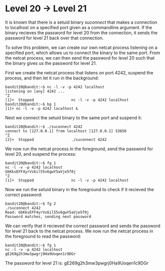 # Level 20 &rarr; Level 21

It is known that there is a setuid binary *suconnect* that makes a connection to localhost on a specified port given as a commandline argument.
If the binary recieves the password for level 20 from the connection, it sends the password for level 21 back over that connection.

To solve this problem, we can create our own netcat process listening on a specified port, which allows us to connect the binary to the same port.
From the netcat process, we can then send the password for level 20 such that the binary gives us the password for level 21.

First we create the netcat process that listens on port 4242, suspend the process, and then let it run in the background:

```
bandit20@bandit:~$ nc -l -v -p 4242 localhost
listening on [any] 4242 ...
^Z
[1]+  Stopped                 nc -l -v -p 4242 localhost
bandit20@bandit:~$ bg 1
[1]+ nc -l -v -p 4242 localhost &
```

Next we connect the setuid binary to the same port and suspend it:

```
bandit20@bandit:~$ ./suconnect 4242
connect to [127.0.0.1] from localhost [127.0.0.1] 53650
^Z
[2]+  Stopped                 ./suconnect 4242
```

We now run the netcat process in the foreground, send the password for level 20, and suspend the process:

```
bandit20@bandit:~$ fg 1
nc -l -v -p 4242 localhost
GbKksEFF4yrVs6il55v6gwY5aVje5f0j
^Z
[1]+  Stopped                 nc -l -v -p 4242 localhost
```

Now we run the setuid binary in the foreground to check if it recieved the correct password:

```
bandit20@bandit:~$ fg 2
./suconnect 4242
Read: GbKksEFF4yrVs6il55v6gwY5aVje5f0j
Password matches, sending next password
```

We can verify that it recieved the correct password and sends the password for level 21 back to the netcat process.
We now run the netcat process in the foreground to read the password:

```
bandit20@bandit:~$ fg 1
nc -l -v -p 4242 localhost
gE269g2h3mw3pwgrj0Ha9Uoqen1c9DGr
```

The password for level 21 is: gE269g2h3mw3pwgrj0Ha9Uoqen1c9DGr
